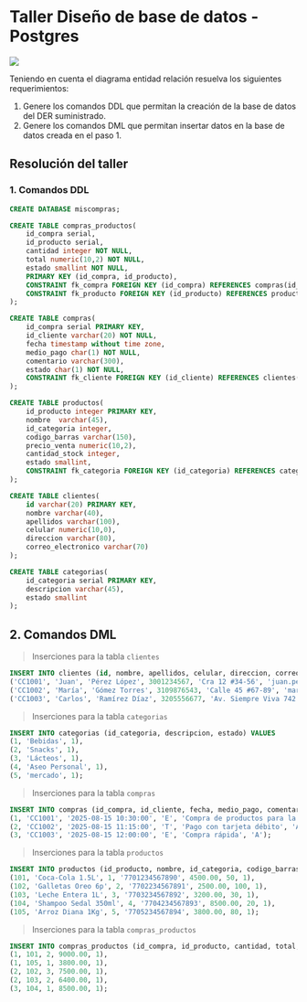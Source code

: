 # Taller Diseño de base de datos - Postgres

![](https://i.ibb.co/0brN66k/image.png)

Teniendo en cuenta el diagrama entidad relación resuelva los siguientes requerimientos:

1. Genere los comandos DDL que permitan la creación de la base de datos del DER suministrado.
2. Genere los comandos DML que permitan insertar datos en la base de datos creada en el paso 1.

## Resolución del taller

### 1. Comandos DDL

```SQL
CREATE DATABASE miscompras;

CREATE TABLE compras_productos(
    id_compra serial,
    id_producto serial,
    cantidad integer NOT NULL,
    total numeric(10,2) NOT NULL,
    estado smallint NOT NULL,
    PRIMARY KEY (id_compra, id_producto),
    CONSTRAINT fk_compra FOREIGN KEY (id_compra) REFERENCES compras(id_compra),
    CONSTRAINT fk_producto FOREIGN KEY (id_producto) REFERENCES productos(id_producto)
);

CREATE TABLE compras(
    id_compra serial PRIMARY KEY,
    id_cliente varchar(20) NOT NULL,
    fecha timestamp without time zone,  
    medio_pago char(1) NOT NULL,
    comentario varchar(300),
    estado char(1) NOT NULL,
    CONSTRAINT fk_cliente FOREIGN KEY (id_cliente) REFERENCES clientes(id)
);

CREATE TABLE productos(
    id_producto integer PRIMARY KEY,
    nombre  varchar(45),
    id_categoria integer,
    codigo_barras varchar(150),
    precio_venta numeric(10,2),
    cantidad_stock integer,
    estado smallint,
    CONSTRAINT fk_categoria FOREIGN KEY (id_categoria) REFERENCES categorias(id_categoria)
);

CREATE TABLE clientes(
    id varchar(20) PRIMARY KEY,
    nombre varchar(40),
    apellidos varchar(100),
    celular numeric(10,0),
    direccion varchar(80),
    correo_electronico varchar(70)
);

CREATE TABLE categorias(
    id_categoria serial PRIMARY KEY,
    descripcion varchar(45),
    estado smallint
);
```

## 2. Comandos DML

> Inserciones para la tabla `clientes`
```SQL
INSERT INTO clientes (id, nombre, apellidos, celular, direccion, correo_electronico) VALUES
('CC1001', 'Juan', 'Pérez López', 3001234567, 'Cra 12 #34-56', 'juan.perez@example.com'),
('CC1002', 'María', 'Gómez Torres', 3109876543, 'Calle 45 #67-89', 'maria.gomez@example.com'),
('CC1003', 'Carlos', 'Ramírez Díaz', 3205556677, 'Av. Siempre Viva 742', 'carlos.ramirez@example.com');
```

> Inserciones para la tabla `categorias`
```SQL
INSERT INTO categorias (id_categoria, descripcion, estado) VALUES
(1, 'Bebidas', 1),
(2, 'Snacks', 1),
(3, 'Lácteos', 1),
(4, 'Aseo Personal', 1),
(5, 'mercado', 1);
```

> Inserciones para la tabla `compras`
```SQL
INSERT INTO compras (id_compra, id_cliente, fecha, medio_pago, comentario, estado) VALUES
(1, 'CC1001', '2025-08-15 10:30:00', 'E', 'Compra de productos para la casa', 'A'),
(2, 'CC1002', '2025-08-15 11:15:00', 'T', 'Pago con tarjeta débito', 'A'),
(3, 'CC1003', '2025-08-15 12:00:00', 'E', 'Compra rápida', 'A');
```

> Inserciones para la tabla `productos`
```SQL
INSERT INTO productos (id_producto, nombre, id_categoria, codigo_barras, precio_venta, cantidad_stock, estado) VALUES
(101, 'Coca-Cola 1.5L', 1, '7701234567890', 4500.00, 50, 1),
(102, 'Galletas Oreo 6p', 2, '7702234567891', 2500.00, 100, 1),
(103, 'Leche Entera 1L', 3, '7703234567892', 3200.00, 30, 1),
(104, 'Shampoo Sedal 350ml', 4, '7704234567893', 8500.00, 20, 1),
(105, 'Arroz Diana 1Kg', 5, '7705234567894', 3800.00, 80, 1);
```

> Inserciones para la tabla `compras_productos`
```SQL
INSERT INTO compras_productos (id_compra, id_producto, cantidad, total, estado) VALUES
(1, 101, 2, 9000.00, 1),
(1, 105, 1, 3800.00, 1), 
(2, 102, 3, 7500.00, 1),
(2, 103, 2, 6400.00, 1), 
(3, 104, 1, 8500.00, 1); 
```